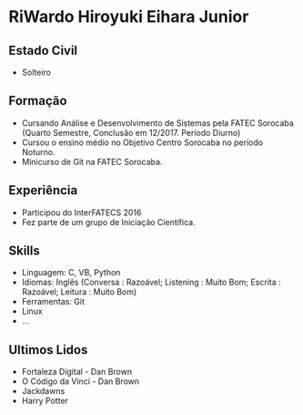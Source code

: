 # RiWardo Hiroyuki Eihara Junior

## Estado Civil
- Solteiro  

## Formação  
- Cursando Análise e Desenvolvimento de Sistemas pela FATEC Sorocaba (Quarto Semestre, Conclusão em 12/2017. Período Diurno)  
- Cursou o ensino médio no Objetivo Centro Sorocaba no período Noturno.  
- Minicurso de Git na FATEC Sorocaba.  

## Experiência  
- Participou do InterFATECS 2016  
- Fez parte de um grupo de Iniciação Científica.  

## Skills  
- Linguagem: C, VB, Python  
- Idiomas: Inglês (Conversa : Razoável; Listening : Muito Bom; Escrita : Razoável; Leitura : Muito Bom)  
- Ferramentas: Git  
- Linux  
- ...  

## Ultimos Lidos
- Fortaleza Digital - Dan Brown
- O Código da Vinci - Dan Brown
- Jackdawns
- Harry Potter
